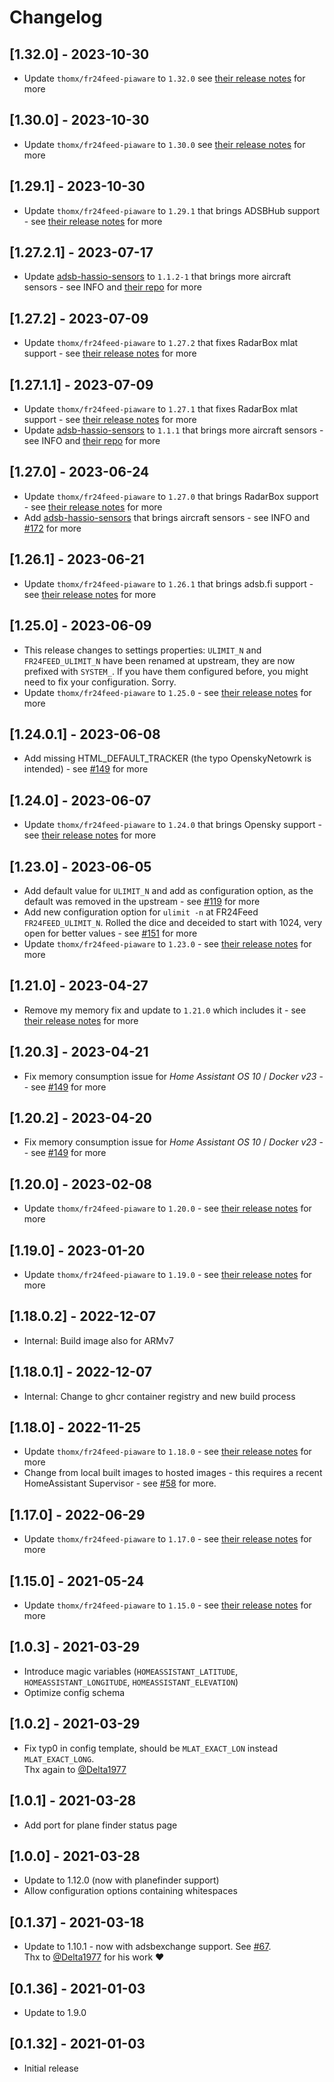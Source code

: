 # Changelog

## [1.32.0] - 2023-10-30

- Update `thomx/fr24feed-piaware` to `1.32.0` see [their release notes](https://github.com/Thom-x/docker-fr24feed-piaware-dump1090/releases/tag/1.32.0) for more

## [1.30.0] - 2023-10-30

- Update `thomx/fr24feed-piaware` to `1.30.0` see [their release notes](https://github.com/Thom-x/docker-fr24feed-piaware-dump1090/releases/tag/1.30.0) for more

## [1.29.1] - 2023-10-30

- Update `thomx/fr24feed-piaware` to `1.29.1` that brings ADSBHub support - see [their release notes](https://github.com/Thom-x/docker-fr24feed-piaware-dump1090/releases/tag/1.28.0) for more

## [1.27.2.1] - 2023-07-17

- Update [adsb-hassio-sensors](https://github.com/plo53/adsb-hassio-sensors) to `1.1.2-1` that brings more aircraft sensors - see INFO and [their repo](https://github.com/plo53/adsb-hassio-sensors) for more

## [1.27.2] - 2023-07-09

- Update `thomx/fr24feed-piaware` to `1.27.2` that fixes RadarBox mlat support - see [their release notes](https://github.com/Thom-x/docker-fr24feed-piaware-dump1090/releases/tag/1.27.2) for more

## [1.27.1.1] - 2023-07-09

- Update `thomx/fr24feed-piaware` to `1.27.1` that fixes RadarBox mlat support - see [their release notes](https://github.com/Thom-x/docker-fr24feed-piaware-dump1090/releases/tag/1.27.1) for more
- Update [adsb-hassio-sensors](https://github.com/plo53/adsb-hassio-sensors) to `1.1.1` that brings more aircraft sensors - see INFO and [their repo](https://github.com/plo53/adsb-hassio-sensors) for more

## [1.27.0] - 2023-06-24

- Update `thomx/fr24feed-piaware` to `1.27.0` that brings RadarBox support - see [their release notes](https://github.com/Thom-x/docker-fr24feed-piaware-dump1090/releases/tag/1.27.0) for more
- Add [adsb-hassio-sensors](https://github.com/plo53/adsb-hassio-sensors) that brings aircraft sensors - see INFO and [#172](https://github.com/MaxWinterstein/homeassistant-addons/issues/172) for more

## [1.26.1] - 2023-06-21

- Update `thomx/fr24feed-piaware` to `1.26.1` that brings adsb.fi support - see [their release notes](https://github.com/Thom-x/docker-fr24feed-piaware-dump1090/releases/tag/1.26.1) for more

## [1.25.0] - 2023-06-09

- This release changes to settings properties: `ULIMIT_N` and `FR24FEED_ULIMIT_N` have been renamed at upstream, they are now prefixed with `SYSTEM_`.
  If you have them configured before, you might need to fix your configuration. Sorry.
- Update `thomx/fr24feed-piaware` to `1.25.0` - see [their release notes](https://github.com/Thom-x/docker-fr24feed-piaware-dump1090/releases/tag/1.25.0) for more

## [1.24.0.1] - 2023-06-08

- Add missing HTML_DEFAULT_TRACKER (the typo OpenskyNetowrk is intended) - see [#149](https://github.com/MaxWinterstein/homeassistant-addons/issues/163) for more

## [1.24.0] - 2023-06-07

- Update `thomx/fr24feed-piaware` to `1.24.0` that brings Opensky support - see [their release notes](https://github.com/Thom-x/docker-fr24feed-piaware-dump1090/releases/tag/1.24.0) for more

## [1.23.0] - 2023-06-05

- Add default value for `ULIMIT_N` and add as configuration option, as the default was removed in the upstream - see [#119](https://github.com/Thom-x/docker-fr24feed-piaware-dump1090/issues/119) for more
- Add new configuration option for `ulimit -n` at FR24Feed `FR24FEED_ULIMIT_N`.
  Rolled the dice and deceided to start with 1024, very open for better values - see [#151](https://github.com/MaxWinterstein/homeassistant-addons/issues/151) for more
- Update `thomx/fr24feed-piaware` to `1.23.0` - see [their release notes](https://github.com/Thom-x/docker-fr24feed-piaware-dump1090/releases/tag/1.23.0) for more

## [1.21.0] - 2023-04-27

- Remove my memory fix and update to `1.21.0` which includes it - see [their release notes](https://github.com/Thom-x/docker-fr24feed-piaware-dump1090/releases/tag/1.21.0) for more

## [1.20.3] - 2023-04-21

- Fix memory consumption issue for _Home Assistant OS 10_ / _Docker v23_ - - see [#149](https://github.com/MaxWinterstein/homeassistant-addons/issues/149) for more

## [1.20.2] - 2023-04-20

- Fix memory consumption issue for _Home Assistant OS 10_ / _Docker v23_ - - see [#149](https://github.com/MaxWinterstein/homeassistant-addons/issues/149) for more

## [1.20.0] - 2023-02-08

- Update `thomx/fr24feed-piaware` to `1.20.0` - see [their release notes](https://github.com/Thom-x/docker-fr24feed-piaware-dump1090/releases/tag/1.20.0) for more

## [1.19.0] - 2023-01-20

- Update `thomx/fr24feed-piaware` to `1.19.0` - see [their release notes](https://github.com/Thom-x/docker-fr24feed-piaware-dump1090/releases/tag/1.19.0) for more

## [1.18.0.2] - 2022-12-07

- Internal: Build image also for ARMv7

## [1.18.0.1] - 2022-12-07

- Internal: Change to ghcr container registry and new build process

## [1.18.0] - 2022-11-25

- Update `thomx/fr24feed-piaware` to `1.18.0` - see [their release notes](https://github.com/Thom-x/docker-fr24feed-piaware-dump1090/releases/tag/1.18.0) for more
- Change from local built images to hosted images - this requires a recent HomeAssistant Supervisor - see [#58](https://github.com/MaxWinterstein/homeassistant-addons/issues/58) for more.

## [1.17.0] - 2022-06-29

- Update `thomx/fr24feed-piaware` to `1.17.0` - see [their release notes](https://github.com/Thom-x/docker-fr24feed-piaware-dump1090/releases/tag/1.17.0) for more

## [1.15.0] - 2021-05-24

- Update `thomx/fr24feed-piaware` to `1.15.0` - see [their release notes](https://github.com/Thom-x/docker-fr24feed-piaware-dump1090/releases/tag/1.15.0) for more

## [1.0.3] - 2021-03-29

- Introduce magic variables (`HOMEASSISTANT_LATITUDE`, `HOMEASSISTANT_LONGITUDE`, `HOMEASSISTANT_ELEVATION`)
- Optimize config schema

## [1.0.2] - 2021-03-29

- Fix typ0 in config template, should be `MLAT_EXACT_LON` instead `MLAT_EXACT_LONG`.  
  Thx again to [@Delta1977](https://github.com/Delta1977)

## [1.0.1] - 2021-03-28

- Add port for plane finder status page

## [1.0.0] - 2021-03-28

- Update to 1.12.0 (now with planefinder support)
- Allow configuration options containing whitespaces

## [0.1.37] - 2021-03-18

- Update to 1.10.1 - now with adsbexchange support. See [#67](https://github.com/MaxWinterstein/homeassistant-addons/issues/67#).  
  Thx to [@Delta1977](https://github.com/Delta1977) for his work ❤️

## [0.1.36] - 2021-01-03

- Update to 1.9.0

## [0.1.32] - 2021-01-03

- Initial release
